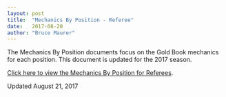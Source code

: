 ```yaml
---
layout: post
title:  "Mechanics By Position - Referee"
date:   2017-08-20
author: "Bruce Maurer"
---
```


The Mechanics By Position documents focus on the Gold Book mechanics for each
position. This document is updated for the 2017 season.

[Click here to view the Mechanics By Position for
Referees](https://storage.googleapis.com/ohsaa-websites/mechanics/Mechanics-by-Position-Referee.pdf).

Updated August 21, 2017
